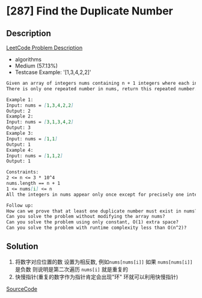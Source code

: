 # [287] Find the Duplicate Number

## Description

[LeetCode Problem Description](https://leetcode.com/problems/find-the-duplicate-number/description/)

* algorithms
* Medium (57.13%)
* Testcase Example:  '[1,3,4,2,2]'

```md
Given an array of integers nums containing n + 1 integers where each integer is in the range [1, n] inclusive.
There is only one repeated number in nums, return this repeated number.

Example 1:
Input: nums = [1,3,4,2,2]
Output: 2
Example 2:
Input: nums = [3,1,3,4,2]
Output: 3
Example 3:
Input: nums = [1,1]
Output: 1
Example 4:
Input: nums = [1,1,2]
Output: 1

Constraints:
2 <= n <= 3 * 10^4
nums.length == n + 1
1 <= nums[i] <= n
All the integers in nums appear only once except for precisely one integer which appears two or more times.

Follow up:
How can we prove that at least one duplicate number must exist in nums?
Can you solve the problem without modifying the array nums?
Can you solve the problem using only constant, O(1) extra space?
Can you solve the problem with runtime complexity less than O(n^2)?

```

## Solution

1. 将数字对应位置的数 设置为相反数, 例如`nums[nums[i]]` 如果 `nums[nums[i]]` 是负数 则说明是第二次遍历 `nums[i]` 就是重复的
2. 快慢指针(重复的数字作为指针肯定会出现"环" 环就可以利用快慢指针)

[SourceCode](./solution.js)
